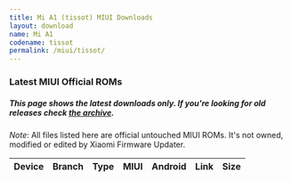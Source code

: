 ```yaml
---
title: Mi A1 (tissot) MIUI Downloads
layout: download
name: Mi A1
codename: tissot
permalink: /miui/tissot/
---
```

### Latest MIUI Official ROMs
##### This page shows the latest downloads only. If you're looking for old releases check [the archive](/archive/miui/tissot/).
*Note*: All files listed here are official untouched MIUI ROMs. It's not owned, modified or edited by Xiaomi Firmware Updater.

<div class="table-responsive-md" id="table-wrapper">
<table id="miui" class="display dt-responsive compact table table-striped table-hover table-sm">
    <thead class="thead-dark">
        <tr>
            <th>Device</th>
            <th>Branch</th>
            <th>Type</th>
            <th>MIUI</th>
            <th>Android</th>
            <th>Link</th>
            <th>Size</th>
        </tr>
    </thead>
    <script>loadMiuiDownloads('tissot')</script>
</table>
</div>

